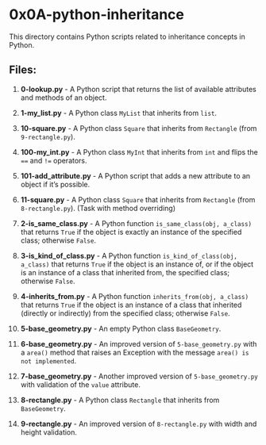 # 0x0A-python-inheritance

This directory contains Python scripts related to inheritance concepts in Python.

## Files:

1. **0-lookup.py** - A Python script that returns the list of available attributes and methods of an object.

2. **1-my_list.py** - A Python class `MyList` that inherits from `list`.

3. **10-square.py** - A Python class `Square` that inherits from `Rectangle` (from `9-rectangle.py`).

4. **100-my_int.py** - A Python class `MyInt` that inherits from `int` and flips the `==` and `!=` operators.

5. **101-add_attribute.py** - A Python script that adds a new attribute to an object if it’s possible.

6. **11-square.py** - A Python class `Square` that inherits from `Rectangle` (from `8-rectangle.py`). (Task with method overriding)

7. **2-is_same_class.py** - A Python function `is_same_class(obj, a_class)` that returns `True` if the object is exactly an instance of the specified class; otherwise `False`.

8. **3-is_kind_of_class.py** - A Python function `is_kind_of_class(obj, a_class)` that returns `True` if the object is an instance of, or if the object is an instance of a class that inherited from, the specified class; otherwise `False`.

9. **4-inherits_from.py** - A Python function `inherits_from(obj, a_class)` that returns `True` if the object is an instance of a class that inherited (directly or indirectly) from the specified class; otherwise `False`.

10. **5-base_geometry.py** - An empty Python class `BaseGeometry`.

11. **6-base_geometry.py** - An improved version of `5-base_geometry.py` with a `area()` method that raises an Exception with the message `area() is not implemented`.

12. **7-base_geometry.py** - Another improved version of `5-base_geometry.py` with validation of the `value` attribute.

13. **8-rectangle.py** - A Python class `Rectangle` that inherits from `BaseGeometry`.

14. **9-rectangle.py** - An improved version of `8-rectangle.py` with width and height validation.
